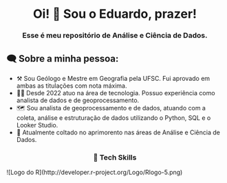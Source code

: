 <h1 align="center"> Oi! 👋 Sou o Eduardo, prazer! </h1>

<h3 align="center"> Esse é meu repositório de Análise e Ciência de Dados. </h3>

## 🗨 Sobre a minha pessoa:
* ⚒ Sou Geólogo e Mestre em Geografia pela UFSC. Fui aprovado em ambas as titulações com nota máxima.
* 👨‍💻 Desde 2022 atuo na área de tecnologia. Possuo experiência como analista de dados e de geoprocessamento.
* 🗺 Sou analista de geoprocessamento e de dados, atuando com a coleta, análise e estruturação de dados utilizando o Python, SQL e o Looker Studio.
* 🧠 Atualmente coltado no aprimorento nas áreas de Análise e Ciência de Dados.

<h3 align="center"> 🎯 Tech Skills </h3>
![Logo do R](http://developer.r-project.org/Logo/Rlogo-5.png)

<!--
**earapanos/earapanos** is a ✨ _special_ ✨ repository because its `README.md` (this file) appears on your GitHub profile.

Here are some ideas to get you started:

- 🔭 I’m currently working on ...
- 🌱 I’m currently learning ...
- 👯 I’m looking to collaborate on ...
- 🤔 I’m looking for help with ...
- 💬 Ask me about ...
- 📫 How to reach me: ...
- 😄 Pronouns: ...
- ⚡ Fun fact: ...
-->
